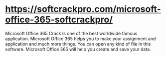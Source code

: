 # https://softcrackpro.com/microsoft-office-365-softcrackpro/
Microsoft Office 365 Crack  Is one of the best worldwide famous application. Microsoft Office 365 helps you to make your assignment and application and much more things. You can open any kind of file in this software. Microsoft Office 365 will help you create and save your data.
